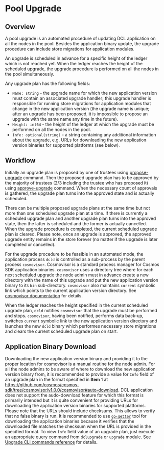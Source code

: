 # Pool Upgrade

## Overview

A pool upgrade is an automated procedure of updating DCL application on all the
nodes in the pool. Besides the application binary update, the upgrade procedure
can include store migrations for application modules.

An upgrade is scheduled in advance for a specific height of the ledger which is
not reached yet. When the ledger reaches the height of the scheduled upgrade,
the upgrade procedure is performed on all the nodes in the pool simultaneously.

Any upgrade plan has the following fields:
*   `Name: string` - the upgrade name for which the new application version must
    contain an associated upgrade handler; this upgrade handler is responsible
    for running store migrations for application modules that change in the new
    application version (the upgrade name is unique; after an upgrade has been
    proposed, it is impossible to propose an upgrade with the same name any time
    in the future).
*   `Height: int64` - the height of the ledger at which the upgrade must be
    performed on all the nodes in the pool.
*   `Info: optional(string)` - a string containing any additional information
    about the upgrade, e.g. URLs for downloading the new application version
    binaries for supported platforms (see below).

## Workflow

Initially an upgrade plan is proposed by one of trustees using
[propose-upgrade](./transactions.md#propose_upgrade) command. Then the proposed
upgrade plan has to be approved by the majority of trustees (2/3 including the
trustee who has proposed it) using
[approve-upgrade](./transactions.md#approve_upgrade) command. When the necessary
count of approvals is gathered, the upgrade plan turns into the approved state
and is actually scheduled.

There can be multiple proposed upgrade plans at the same time but not more than
one scheduled upgrade plan at a time. If there is currently a scheduled upgrade
plan and another upgrade plan turns into the approved state, then the latter is
scheduled and the former is actually cancelled. When the upgrade procedure is
completed, the current scheduled upgrade plan is cleared. Please note, once an upgrade is approved, the approved upgrade entity remains in the store forever (no matter if the upgrade is later completed or cancelled).

For the upgrade procedure to be feasible in an automated mode, the application
process `dcld` is controlled as a sub-process by the parent process
`cosmovisor`. Cosmovisor is a standard process manager for Cosmos SDK
application binaries. `cosmovisor` uses a directory tree where for each next
scheduled upgrade the node admin must in advance create a new directory with the
name of this upgrade and put the new application version binary to its `bin`
sub-directory. `cosmovisor` also maintains `current` symbolic link which points
to the current application version directory. See [cosmovisor
documentation](https://github.com/cosmos/cosmos-sdk/tree/cosmovisor/v1.0.0/cosmovisor)
for details.

When the ledger reaches the height specified in the current scheduled upgrade
plan, `dcld` notifies `cosmovisor` that the upgrade must be performed and stops.
`cosmovisor`, having been notified, performs data back-up, switches `current`
symbolic link to the new application version directory and launches the new
`dcld` binary which performes necessary store migrations and clears the current
scheduled upgrade plan on start.

## Application Binary Download

Downloading the new application version binary and providing it to the proper
location for cosmovisor is a manual routine for the node admin. For all the node
admins to be aware of where to download the new application version binary from,
it is recommended to provide a value for `Info` field of an upgrade plan in the
format specified in **Item 1** at
https://github.com/cosmos/cosmos-sdk/tree/cosmovisor/v1.0.0/cosmovisor#auto-download.
DCL application does not support the audo-download feature for which this format
is primarily intended but it is quite convenient for providing URLs for
downloading the application version binaries for supported platforms. Please
note that the URLs should include checksums. This allows to verify that no false
binary is run. It is recommended to use
[`go-getter`](https://github.com/hashicorp/go-getter) tool for downloading the
application binaries because it verifies that the downloaded file matches the
checksum when the URL is provided in the specified format. To view `Info` field
value of an upgrade plan, just execute an appropriate query command from
`dclupgrade` or `upgrade` module. See [Upgrade CLI commands
reference](./transactions.md#upgrade) for details.
